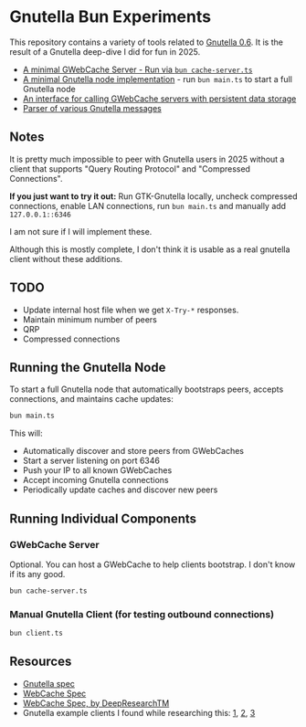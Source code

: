 # Gnutella Bun Experiments

This repository contains a variety of tools related to [Gnutella 0.6](https://en.wikipedia.org/wiki/Gnutella). It is the result of a Gnutella deep-dive I did for fun in 2025.

- [A minimal GWebCache Server - Run via `bun cache-server.ts`](cache-server.ts)
- [A minimal Gnutella node implementation](main.ts) - run `bun main.ts` to start a full Gnutella node
- [An interface for calling GWebCache servers with persistent data storage](cache-client.ts)
- [Parser of various Gnutella messages](parser.ts)

## Notes

It is pretty much impossible to peer with Gnutella users in 2025 without a client that supports "Query Routing Protocol" and "Compressed Connections".

**If you just want to try it out:** Run GTK-Gnutella locally, uncheck compressed connections, enable LAN connections, run `bun main.ts` and manually add `127.0.0.1::6346`

I am not sure if I will implement these.

Although this is mostly complete, I don't think it is usable as a real gnutella client without these additions.

## TODO

- Update internal host file when we get `X-Try-*` responses.
- Maintain minimum number of peers
- QRP
- Compressed connections

## Running the Gnutella Node

To start a full Gnutella node that automatically bootstraps peers, accepts connections, and maintains cache updates:

```bash
bun main.ts
```

This will:

- Automatically discover and store peers from GWebCaches
- Start a server listening on port 6346
- Push your IP to all known GWebCaches
- Accept incoming Gnutella connections
- Periodically update caches and discover new peers

## Running Individual Components

### GWebCache Server

Optional. You can host a GWebCache to help clients bootstrap. I don't know if its any good.

```bash
bun cache-server.ts
```

### Manual Gnutella Client (for testing outbound connections)

```bash
bun client.ts
```

## Resources

- [Gnutella spec](./docs/Gnutella-0.6-spec.txt)
- [WebCache Spec](https://shareaza.sourceforge.net/mediawiki/GWC_specs)
- [WebCache Spec, by DeepResearchTM](./docs/gwebcache-spec.md)
- Gnutella example clients I found while researching this: [1](https://github.com/comick/mini-gnutella), [2](https://github.com/advait/crepe), [3](https://github.com/thapam/gnutella-client)
